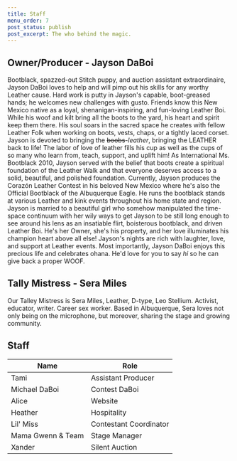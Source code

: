 ```yaml
---
title: Staff
menu_order: 7
post_status: publish
post_excerpt: The who behind the magic.
---
```


## Owner/Producer - Jayson DaBoi

Bootblack, spazzed-out Stitch puppy, and auction assistant extraordinaire, Jayson DaBoi loves to help and will pimp out his skills for any worthy Leather cause. Hard work is putty in Jayson's capable, boot-greased hands; he welcomes new challenges with gusto.
Friends know this New Mexico native as a loyal, shenanigan-inspiring, and fun-loving Leather Boi. While his woof and kilt bring all the boots to the yard, his heart and spirit keep them there. His soul soars in the sacred space he creates with fellow Leather Folk when working on boots, vests, chaps, or a tightly laced corset. Jayson is devoted to bringing the ~~boobs~~-*leather*, bringing the LEATHER back to life! The labor of love of leather fills his cup as well as the cups of so many who learn from, teach, support, and uplift him!
As International Ms. Bootblack 2010, Jayson served with the belief that boots create a spiritual foundation of the Leather Walk and that everyone deserves access to a solid, beautiful, and polished foundation. Currently, Jayson produces the Corazón Leather Contest in his beloved New Mexico where he's also the Official Bootblack of the Albuquerque Eagle. He runs the bootblack stands at various Leather and kink events throughout his home state and region.
Jayson is married to a beautiful girl who somehow manipulated the time-space continuum with her wily ways to get Jayson to be still long enough to see around his lens as an insatiable flirt, boisterous bootblack, and driven Leather Boi. He's her Owner, she's his property, and her love illuminates his champion heart above all else!
Jayson's nights are rich with laughter, love, and support at Leather events. Most importantly, Jayson DaBoi enjoys this precious life and celebrates ohana. He'd love for you to say *hi* so he can give back a proper WOOF.


## Tally Mistress - Sera Miles

Our Talley Mistress is Sera Miles, Leather, D-type, Leo Stellium. Activist, educator, writer. Career sex worker. Based in Albuquerque, Sera loves not only being on the microphone, but moreover, sharing the stage and growing community.


## Staff

| Name                | Role                   |
|---------------------|------------------------|
| Tami                | Assistant Producer     |
| Michael DaBoi       | Contest DaBoi          |
| Alice               | Website                |
| Heather             | Hospitality            |
| Lil' Miss           | Contestant Coordinator |
| Mama Gwenn & Team   | Stage Manager          |
| Xander              | Silent Auction         |
